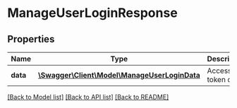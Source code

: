# ManageUserLoginResponse

## Properties
Name | Type | Description | Notes
------------ | ------------- | ------------- | -------------
**data** | [**\Swagger\Client\Model\ManageUserLoginData**](ManageUserLoginData.md) | Access token data | 

[[Back to Model list]](../README.md#documentation-for-models) [[Back to API list]](../README.md#documentation-for-api-endpoints) [[Back to README]](../README.md)


